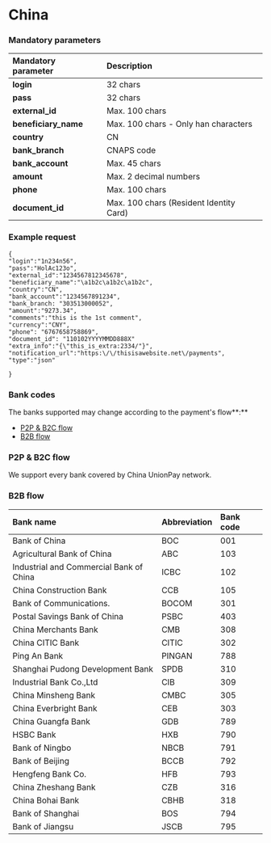 # China

### Mandatory parameters

| **Mandatory parameter** | **Description** |
| :--- | :--- |
| **login** | 32 chars |
| **pass** | 32 chars |
| **external\_id** | Max. 100 chars |
| **beneficiary\_name** | Max. 100 chars - Only han characters |
| **country** | CN |
| **bank\_branch** | CNAPS code |
| **bank\_account** | Max. 45 chars |
| **amount** | Max. 2 decimal numbers |
| **phone** | Max. 100 chars |
| **document\_id** | Max. 100 chars \(Resident Identity Card\) |

### Example request

```text
{
"login":"1n234n56",
"pass":"HolAc123o",
"external_id":"1234567812345678",
"beneficiary_name":"\a1b2c\a1b2c\a1b2c",
"country":"CN",
"bank_account":"1234567891234",
"bank_branch: "303513000052",
"amount":"9273.34",
"comments":"this is the 1st comment",
"currency":"CNY",
"phone": "6767658758869",
"document_id": "110102YYYYMMDD888X"
"extra_info":"{\"this_is_extra:2334/"}",
"notification_url":"https:\/\/thisisawebsite.net\/payments",
"type":"json"

}
```

### **Bank codes**

The banks supported may change according to the payment's flow**:**

* [P2P & B2C flow](china.md#p-2-p-and-b-2-c-flow)
* [B2B flow](china.md#b-2-b-flow)

### P2P & B2C flow

We support every bank covered by China UnionPay network.

### B2B flow

| **Bank name** | Abbreviation | Bank code |
| :--- | :--- | :--- |
| Bank of China | BOC | 001 |
| Agricultural Bank of China | ABC | 103 |
| Industrial and Commercial Bank of China | ICBC | 102 |
| China Construction Bank | CCB | 105 |
| Bank of Communications. | BOCOM | 301 |
| Postal Savings Bank of China | PSBC | 403 |
| China Merchants Bank | CMB | 308 |
| China CITIC Bank | CITIC | 302 |
| Ping An Bank | PINGAN | 788 |
| Shanghai Pudong Development Bank | SPDB | 310 |
| Industrial Bank Co.,Ltd | CIB | 309 |
| China Minsheng Bank | CMBC | 305 |
| China Everbright Bank | CEB | 303 |
| China Guangfa Bank | GDB | 789 |
| HSBC Bank | HXB | 790 |
| Bank of Ningbo | NBCB | 791 |
| Bank of Beijing | BCCB | 792 |
| Hengfeng Bank Co. | HFB | 793 |
| China Zheshang Bank | CZB | 316 |
| China Bohai Bank | CBHB | 318 |
| Bank of Shanghai | BOS | 794 |
| Bank of Jiangsu | JSCB | 795 |





